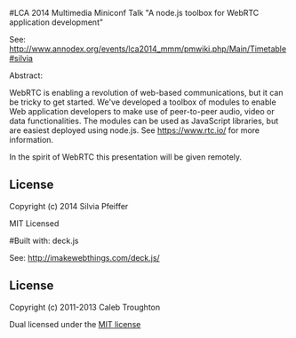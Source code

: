 #LCA 2014 Multimedia Miniconf Talk
"A node.js toolbox for WebRTC application development"

See: http://www.annodex.org/events/lca2014_mmm/pmwiki.php/Main/Timetable#silvia

Abstract:

WebRTC is enabling a revolution of web-based communications, but it can be tricky to get started. We've developed a toolbox of modules to enable Web application developers to make use of peer-to-peer audio, video or data functionalities. The modules can be used as JavaScript libraries, but are easiest deployed using node.js. See https://www.rtc.io/ for more information.

In the spirit of WebRTC this presentation will be given remotely.

## License

Copyright (c) 2014 Silvia Pfeiffer

MIT Licensed



#Built with: deck.js

See: http://imakewebthings.com/deck.js/

## License

Copyright (c) 2011-2013 Caleb Troughton

Dual licensed under the [MIT license](https://github.com/imakewebthings/deck.js/blob/master/MIT-license.txt)